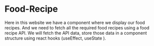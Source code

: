 # Food-Recipe
Here in this website we have a component where we display our food recipes. And we need to fetch all the required food recipes using a food recipe API. We will fetch the API data, store those data in a component structure using react hooks (useEffect, useState ).
